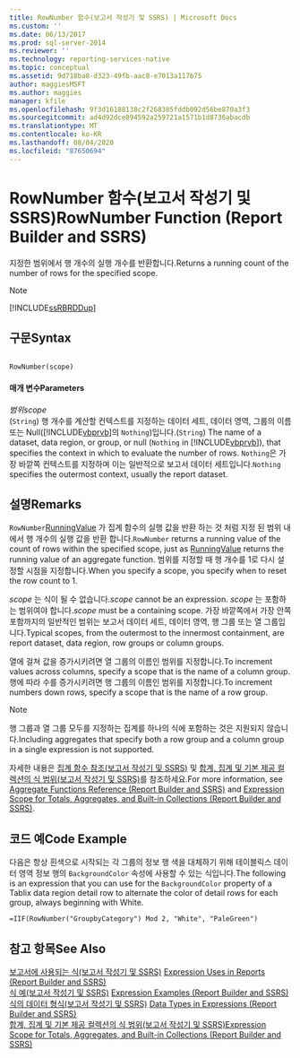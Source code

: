 ```yaml
---
title: RowNumber 함수(보고서 작성기 및 SSRS) | Microsoft Docs
ms.custom: ''
ms.date: 06/13/2017
ms.prod: sql-server-2014
ms.reviewer: ''
ms.technology: reporting-services-native
ms.topic: conceptual
ms.assetid: 9d718ba8-d323-49fb-aac8-e7013a117b75
author: maggiesMSFT
ms.author: maggies
manager: kfile
ms.openlocfilehash: 9f3d16188138c2f268305fddb092d56be870a3f3
ms.sourcegitcommit: ad4d92dce894592a259721a1571b1d8736abacdb
ms.translationtype: MT
ms.contentlocale: ko-KR
ms.lasthandoff: 08/04/2020
ms.locfileid: "87650694"
---
```

# <a name="rownumber-function-report-builder-and-ssrs"></a><span data-ttu-id="c7999-102">RowNumber 함수(보고서 작성기 및 SSRS)</span><span class="sxs-lookup"><span data-stu-id="c7999-102">RowNumber Function (Report Builder and SSRS)</span></span>
  <span data-ttu-id="c7999-103">지정한 범위에서 행 개수의 실행 개수를 반환합니다.</span><span class="sxs-lookup"><span data-stu-id="c7999-103">Returns a running count of the number of rows for the specified scope.</span></span>  
  
> [!NOTE]  
>  [!INCLUDE[ssRBRDDup](../../includes/ssrbrddup-md.md)]  
  
## <a name="syntax"></a><span data-ttu-id="c7999-104">구문</span><span class="sxs-lookup"><span data-stu-id="c7999-104">Syntax</span></span>  
  
```  
  
RowNumber(scope)  
```  
  
#### <a name="parameters"></a><span data-ttu-id="c7999-105">매개 변수</span><span class="sxs-lookup"><span data-stu-id="c7999-105">Parameters</span></span>  
 <span data-ttu-id="c7999-106">*범위*</span><span class="sxs-lookup"><span data-stu-id="c7999-106">*scope*</span></span>  
 <span data-ttu-id="c7999-107">(`String`) 행 개수를 계산할 컨텍스트를 지정하는 데이터 세트, 데이터 영역, 그룹의 이름 또는 Null([!INCLUDE[vbprvb](../../includes/vbprvb-md.md)]의 `Nothing`)입니다.</span><span class="sxs-lookup"><span data-stu-id="c7999-107">(`String`) The name of a dataset, data region, or group, or null (`Nothing` in [!INCLUDE[vbprvb](../../includes/vbprvb-md.md)]), that specifies the context in which to evaluate the number of rows.</span></span> <span data-ttu-id="c7999-108">`Nothing`은 가장 바깥쪽 컨텍스트를 지정하며 이는 일반적으로 보고서 데이터 세트입니다.</span><span class="sxs-lookup"><span data-stu-id="c7999-108">`Nothing` specifies the outermost context, usually the report dataset.</span></span>  
  
## <a name="remarks"></a><span data-ttu-id="c7999-109">설명</span><span class="sxs-lookup"><span data-stu-id="c7999-109">Remarks</span></span>  
 <span data-ttu-id="c7999-110">`RowNumber`[RunningValue](report-builder-functions-runningvalue-function.md) 가 집계 함수의 실행 값을 반환 하는 것 처럼 지정 된 범위 내에서 행 개수의 실행 값을 반환 합니다.</span><span class="sxs-lookup"><span data-stu-id="c7999-110">`RowNumber` returns a running value of the count of rows within the specified scope, just as [RunningValue](report-builder-functions-runningvalue-function.md) returns the running value of an aggregate function.</span></span> <span data-ttu-id="c7999-111">범위를 지정할 때 행 개수를 1로 다시 설정할 시점을 지정합니다.</span><span class="sxs-lookup"><span data-stu-id="c7999-111">When you specify a scope, you specify when to reset the row count to 1.</span></span>  
  
 <span data-ttu-id="c7999-112">*scope* 는 식이 될 수 없습니다.</span><span class="sxs-lookup"><span data-stu-id="c7999-112">*scope* cannot be an expression.</span></span> <span data-ttu-id="c7999-113">*scope* 는 포함하는 범위여야 합니다.</span><span class="sxs-lookup"><span data-stu-id="c7999-113">*scope* must be a containing scope.</span></span> <span data-ttu-id="c7999-114">가장 바깥쪽에서 가장 안쪽 포함까지의 일반적인 범위는 보고서 데이터 세트, 데이터 영역, 행 그룹 또는 열 그룹입니다.</span><span class="sxs-lookup"><span data-stu-id="c7999-114">Typical scopes, from the outermost to the innermost containment, are report dataset, data region, row groups or column groups.</span></span>  
  
 <span data-ttu-id="c7999-115">열에 걸쳐 값을 증가시키려면 열 그룹의 이름인 범위를 지정합니다.</span><span class="sxs-lookup"><span data-stu-id="c7999-115">To increment values across columns, specify a scope that is the name of a column group.</span></span> <span data-ttu-id="c7999-116">행에 따라 수를 증가시키려면 행 그룹의 이름인 범위를 지정합니다.</span><span class="sxs-lookup"><span data-stu-id="c7999-116">To increment numbers down rows, specify a scope that is the name of a row group.</span></span>  
  
> [!NOTE]  
>  <span data-ttu-id="c7999-117">행 그룹과 열 그룹 모두를 지정하는 집계를 하나의 식에 포함하는 것은 지원되지 않습니다.</span><span class="sxs-lookup"><span data-stu-id="c7999-117">Including aggregates that specify both a row group and a column group in a single expression is not supported.</span></span>  
  
 <span data-ttu-id="c7999-118">자세한 내용은 [집계 함수 참조&#40;보고서 작성기 및 SSRS&#41;](report-builder-functions-aggregate-functions-reference.md) 및 [합계, 집계 및 기본 제공 컬렉션의 식 범위&#40;보고서 작성기 및 SSRS&#41;](expression-scope-for-totals-aggregates-and-built-in-collections.md)를 참조하세요.</span><span class="sxs-lookup"><span data-stu-id="c7999-118">For more information, see [Aggregate Functions Reference &#40;Report Builder and SSRS&#41;](report-builder-functions-aggregate-functions-reference.md) and [Expression Scope for Totals, Aggregates, and Built-in Collections &#40;Report Builder and SSRS&#41;](expression-scope-for-totals-aggregates-and-built-in-collections.md).</span></span>  
  
## <a name="code-example"></a><span data-ttu-id="c7999-119">코드 예</span><span class="sxs-lookup"><span data-stu-id="c7999-119">Code Example</span></span>  
 <span data-ttu-id="c7999-120">다음은 항상 흰색으로 시작되는 각 그룹의 정보 행 색을 대체하기 위해 테이블릭스 데이터 영역 정보 행의 `BackgroundColor` 속성에 사용할 수 있는 식입니다.</span><span class="sxs-lookup"><span data-stu-id="c7999-120">The following is an expression that you can use for the `BackgroundColor` property of a Tablix data region detail row to alternate the color of detail rows for each group, always beginning with White.</span></span>  
  
```  
=IIF(RowNumber("GroupbyCategory") Mod 2, "White", "PaleGreen")  
```  
  
## <a name="see-also"></a><span data-ttu-id="c7999-121">참고 항목</span><span class="sxs-lookup"><span data-stu-id="c7999-121">See Also</span></span>  
 <span data-ttu-id="c7999-122">[보고서에 사용되는 식&#40;보고서 작성기 및 SSRS&#41;](expression-uses-in-reports-report-builder-and-ssrs.md) </span><span class="sxs-lookup"><span data-stu-id="c7999-122">[Expression Uses in Reports &#40;Report Builder and SSRS&#41;](expression-uses-in-reports-report-builder-and-ssrs.md) </span></span>  
 <span data-ttu-id="c7999-123">[식 예&#40;보고서 작성기 및 SSRS&#41;](expression-examples-report-builder-and-ssrs.md) </span><span class="sxs-lookup"><span data-stu-id="c7999-123">[Expression Examples &#40;Report Builder and SSRS&#41;](expression-examples-report-builder-and-ssrs.md) </span></span>  
 <span data-ttu-id="c7999-124">[식의 데이터 형식&#40;보고서 작성기 및 SSRS&#41;](expressions-report-builder-and-ssrs.md) </span><span class="sxs-lookup"><span data-stu-id="c7999-124">[Data Types in Expressions &#40;Report Builder and SSRS&#41;](expressions-report-builder-and-ssrs.md) </span></span>  
 [<span data-ttu-id="c7999-125">합계, 집계 및 기본 제공 컬렉션의 식 범위&#40;보고서 작성기 및 SSRS&#41;</span><span class="sxs-lookup"><span data-stu-id="c7999-125">Expression Scope for Totals, Aggregates, and Built-in Collections &#40;Report Builder and SSRS&#41;</span></span>](expression-scope-for-totals-aggregates-and-built-in-collections.md)  
  
  
